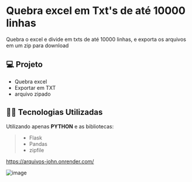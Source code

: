 # Quebra excel em Txt's de até 10000 linhas

Quebra o excel e divide em txts de até 10000 linhas, e exporta os arquivos em um zip para download

## 💻 Projeto

- Quebra excel
- Exportar em TXT
- arquivo zipado

## 👨‍💻 Tecnologias Utilizadas

Utilizando apenas **PYTHON** e as bibliotecas:
> - Flask
> - Pandas
> - zipfile

https://arquivos-john.onrender.com/

![image](https://github.com/LuzoGAN/Arquivos_john/assets/28062741/8e16b0d3-846d-44fc-8f98-0c58bf4c45fb)
